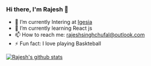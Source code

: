 ### Hi there, I'm Rajesh 👋

- 🔭 I’m currently Intering at <a href ='https://platform.igesia.co'>Igesia</a>
- 🌱 I’m currently learning React js 
- 📫 How to reach me: rajeshsinghchufal@outlook.com 
- ⚡ Fun fact: I love playing Baskteball

[![Rajesh's github stats](https://github-readme-stats.vercel.app/api?username=Rajeshsingh127)](https://github.com/Rajeshsingh127/github-readme-stats)

